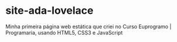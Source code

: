 # site-ada-lovelace
Minha primeira página web estática que criei no Curso Euprogramo | Programaria, usando HTML5, CSS3 e JavaScript
